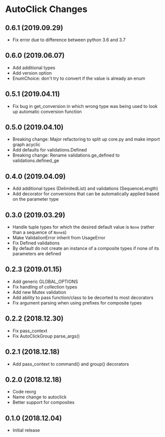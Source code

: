# AutoClick Changes

## 0.6.1 (2019.09.29)

* Fix error due to difference between python 3.6 and 3.7

## 0.6.0 (2019.06.07)

* Add additional types
* Add version option
* EnumChoice: don't try to convert if the value is already an enum

## 0.5.1 (2019.04.11)

* Fix bug in get_conversion in which wrong type was being used to look up automatic conversion function

## 0.5.0 (2019.04.10)

* Breaking change: Major refactoring to split up core.py and make import graph acyclic
* Add defaults for validations.Defined
* Breaking change: Rename validations.ge_defined to validations.defined_ge

## 0.4.0 (2019.04.09)

* Add additional types (DelimitedList) and validations (SequenceLength)
* Add decorator for conversions that can be automatically applied based on the parameter type

## 0.3.0 (2019.03.29)

* Handle tuple types for which the desired default value is `None` (rather than a sequence of `None`s)
* Make ValidationError inherit from UsageError
* Fix Defined validations
* By default do not create an instance of a composite types if none of its parameters are defined

## 0.2.3 (2019.01.15)

* Add generic GLOBAL_OPTIONS
* Fix handling of collection types
* Add new Mutex validation
* Add ability to pass function/class to be decorted to most decorators
* Fix argument parsing when using prefixes for composite types

## 0.2.2 (2018.12.30)

* Fix pass_context
* Fix AutoClickGroup parse_args()

## 0.2.1 (2018.12.18)

* Add pass_context to command() and group() decorators

## 0.2.0 (2018.12.18)

* Code reorg
* Name change to autoclick
* Better support for composites

## 0.1.0 (2018.12.04)

* Initial release